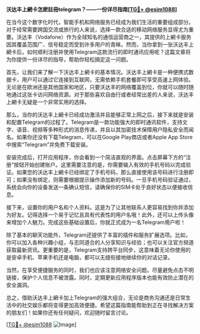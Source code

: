 **沃达丰上網卡怎麽註冊telegram？——一份详尽指南[[TG💪+ @esim1088](https://t.me/s/esim1088)]**

在当今这个数字化时代，智能手机和网络服务已经成为我们生活的重要组成部分。对于经常需要跨国交流或旅行的人来说，选择一款合适的移动网络服务显得尤为重要。沃达丰（Vodafone）作为全球知名的通信运营商之一，其提供的上網卡服务因其覆盖范围广、信号稳定而受到许多用户的青睐。然而，当你拿到一张沃达丰上網卡后，如何顺利注册并使用Telegram这款流行的即时通讯应用呢？这篇文章将为你提供一份详尽的指导，帮助你轻松搞定这一问题。

首先，让我们来了解一下沃达丰上網卡的基本情况。沃达丰上網卡是一种便携式数据卡，用户可以通过它连接到互联网，无需依赖手机套餐即可享受高速上网体验。无论是在欧洲还是其他国家和地区，只要沃达丰的网络覆盖到位，你就可以随时随地通过这张卡访问网络资源。对于那些喜欢自由行或者经常出差的人来说，沃达丰上網卡无疑是一个非常实用的选择。

那么，当你的沃达丰上網卡已经成功激活并且能够正常上网之后，接下来就是安装和配置Telegram的过程了。Telegram是一款功能强大的即时通讯软件，支持文字、语音、视频等多种形式的消息传递，并且以其加密技术保障用户隐私安全而闻名。如果你还没有下载Telegram，可以在Google Play商店或者Apple App Store中搜索“Telegram”并免费下载安装。

安装完成后，打开应用程序，你会看到一个简洁直观的界面。点击屏幕下方的“注册”按钮开始创建账户。这里需要注意的是，你需要输入有效的手机号码以完成验证。如果您的沃达丰上網卡已经绑定了手机号码，那么直接使用该号码进行注册即可；如果没有绑定，则需要根据提示操作添加新的号码。一旦手机号码验证通过，系统会向你的设备发送一条确认短信，请确保你的SIM卡处于良好状态以便接收信息。

接下来，设置你的用户名和个人资料。这是为了让其他联系人更容易找到你并添加为好友。记得选择一个易于记忆且具有代表性的用户名哦！此外，还可以上传头像来增加个人魅力。完成这些基础设置后，你就正式成为一名Telegram用户啦！

除了基本的聊天功能外，Telegram还提供了丰富的插件和服务扩展选项。比如，你可以加入各种兴趣小组，与志同道合的人分享知识与经验；也可以关注官方频道获取最新资讯。更重要的是，Telegram支持跨平台同步，这意味着无论你使用的是安卓手机、苹果手机还是电脑，都可以无缝衔接地继续你的对话记录。

当然，在享受便捷服务的同时，我们也应该注意网络安全问题。尽量避免点击不明链接，保护个人信息不被泄露。同时，定期更新应用程序版本也能有效防止潜在的安全漏洞。

总之，借助沃达丰上網卡加上Telegram的强大组合，无论是商务沟通还是日常生活中的社交娱乐都将变得更加高效便捷。希望这篇指南能帮助到正在寻找解决方案的朋友们！如果你还有任何疑问，欢迎随时留言讨论。

[[TG💪+ @esim1088](https://t.me/s/esim1088) ![Image](https://i.postimg.cc/4NQfJmqS/Snipaste-2025-05-13-00-14-12.png)]